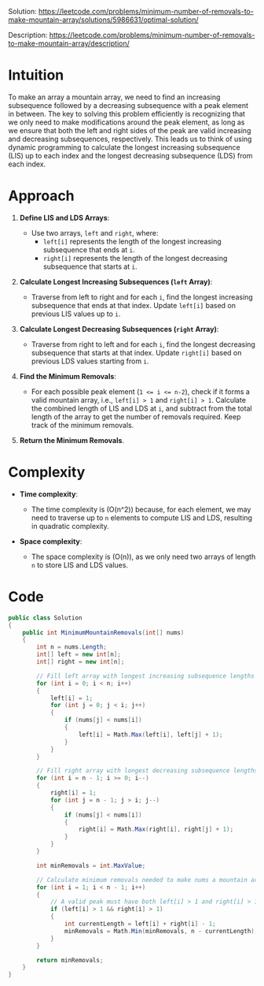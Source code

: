 Solution: https://leetcode.com/problems/minimum-number-of-removals-to-make-mountain-array/solutions/5986631/optimal-solution/

Description: https://leetcode.com/problems/minimum-number-of-removals-to-make-mountain-array/description/

# Intuition
To make an array a mountain array, we need to find an increasing subsequence followed by a decreasing subsequence with a peak element in between. The key to solving this problem efficiently is recognizing that we only need to make modifications around the peak element, as long as we ensure that both the left and right sides of the peak are valid increasing and decreasing subsequences, respectively. This leads us to think of using dynamic programming to calculate the longest increasing subsequence (LIS) up to each index and the longest decreasing subsequence (LDS) from each index.

# Approach
1. **Define LIS and LDS Arrays**: 
   - Use two arrays, `left` and `right`, where:
     - `left[i]` represents the length of the longest increasing subsequence that ends at `i`.
     - `right[i]` represents the length of the longest decreasing subsequence that starts at `i`.
   
2. **Calculate Longest Increasing Subsequences (`left` Array)**:
   - Traverse from left to right and for each `i`, find the longest increasing subsequence that ends at that index. Update `left[i]` based on previous LIS values up to `i`.

3. **Calculate Longest Decreasing Subsequences (`right` Array)**:
   - Traverse from right to left and for each `i`, find the longest decreasing subsequence that starts at that index. Update `right[i]` based on previous LDS values starting from `i`.
   
4. **Find the Minimum Removals**:
   - For each possible peak element (`1 <= i <= n-2`), check if it forms a valid mountain array, i.e., `left[i] > 1` and `right[i] > 1`. Calculate the combined length of LIS and LDS at `i`, and subtract from the total length of the array to get the number of removals required. Keep track of the minimum removals.

5. **Return the Minimum Removals**.

# Complexity
- **Time complexity**: 
  - The time complexity is \(O(n^2)\) because, for each element, we may need to traverse up to `n` elements to compute LIS and LDS, resulting in quadratic complexity.
  
- **Space complexity**:
  - The space complexity is \(O(n)\), as we only need two arrays of length `n` to store LIS and LDS values.



# Code
```csharp []
public class Solution
{
    public int MinimumMountainRemovals(int[] nums)
    {
        int n = nums.Length;
        int[] left = new int[n];
        int[] right = new int[n];

        // Fill left array with longest increasing subsequence lengths
        for (int i = 0; i < n; i++)
        {
            left[i] = 1;
            for (int j = 0; j < i; j++)
            {
                if (nums[j] < nums[i])
                {
                    left[i] = Math.Max(left[i], left[j] + 1);
                }
            }
        }

        // Fill right array with longest decreasing subsequence lengths
        for (int i = n - 1; i >= 0; i--)
        {
            right[i] = 1;
            for (int j = n - 1; j > i; j--)
            {
                if (nums[j] < nums[i])
                {
                    right[i] = Math.Max(right[i], right[j] + 1);
                }
            }
        }

        int minRemovals = int.MaxValue;

        // Calculate minimum removals needed to make nums a mountain array
        for (int i = 1; i < n - 1; i++)
        {
            // A valid peak must have both left[i] > 1 and right[i] > 1
            if (left[i] > 1 && right[i] > 1)
            {
                int currentLength = left[i] + right[i] - 1;
                minRemovals = Math.Min(minRemovals, n - currentLength);
            }
        }

        return minRemovals;
    }
}

```
